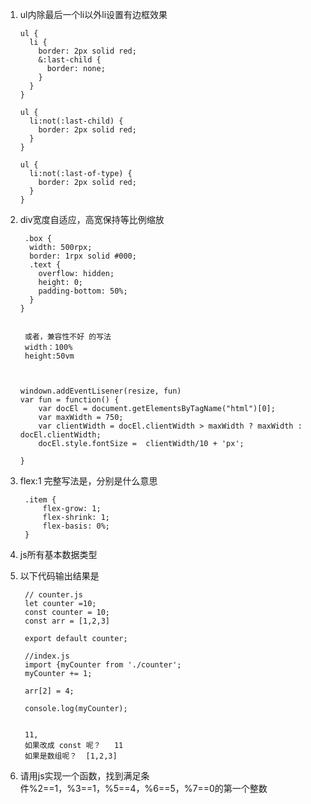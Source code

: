 1. ul内除最后一个li以外li设置有边框效果

	```
	ul {
	  li {
	    border: 2px solid red;
	    &:last-child {
	      border: none;
	    }
	  }
	}
	
	ul {
	  li:not(:last-child) {
	    border: 2px solid red;
	  }
	}
	
	ul {
	  li:not(:last-of-type) {
	    border: 2px solid red;
	  }
	}
	```

2. div宽度自适应，高宽保持等比例缩放
	
	```
	 .box {
	  width: 500rpx;
	  border: 1rpx solid #000;
	  .text {
	    overflow: hidden;
	    height: 0;
	    padding-bottom: 50%;
	  }
	}
	 
	 
	 或者，兼容性不好 的写法
	 width：100%
	 height:50vm
	
	
	
	windown.addEventLisener(resize, fun)
	var fun = function() {
		var docEl = document.getElementsByTagName("html")[0];
		var maxWidth = 750;
		var clientWidth = docEl.clientWidth > maxWidth ? maxWidth : docEl.clientWidth;
		docEl.style.fontSize =  clientWidth/10 + 'px';
	
	}
	```

3. flex:1 完整写法是，分别是什么意思

	
		.item {
		    flex-grow: 1;
		    flex-shrink: 1;
		    flex-basis: 0%;
		}

4. js所有基本数据类型

5. 以下代码输出结果是


		// counter.js
		let counter =10;
		const counter = 10;
		const arr = [1,2,3]
		
		export default counter;
		
		//index.js
		import {myCounter from './counter';
		myCounter += 1;
		
		arr[2] = 4;
		
		console.log(myCounter);
		
		 
		11,  
		如果改成 const 呢？   11
		如果是数组呢？  [1,2,3]



6. 请用js实现一个函数，找到满足条件%2==1，%3==1，%5==4，%6==5，%7==0的第一个整数


